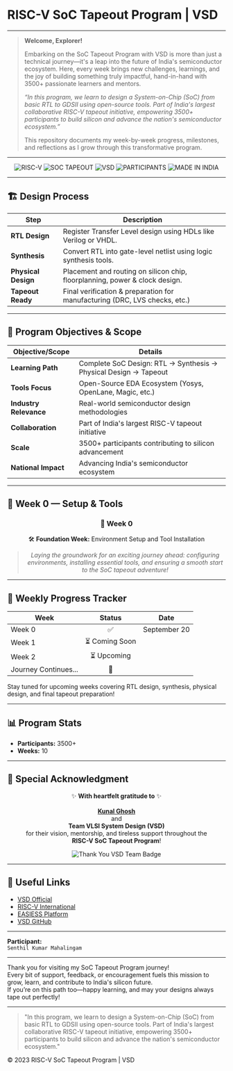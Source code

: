 # RISC-V SoC Tapeout Program | VSD

---

> **Welcome, Explorer!**
>
> Embarking on the SoC Tapeout Program with VSD is more than just a technical journey—it's a leap into the future of India's semiconductor ecosystem. Here, every week brings new challenges, learnings, and the joy of building something truly impactful, hand-in-hand with 3500+ passionate learners and mentors.
>
> _“In this program, we learn to design a System-on-Chip (SoC) from basic RTL to GDSII using open-source tools. Part of India's largest collaborative RISC-V tapeout initiative, empowering 3500+ participants to build silicon and advance the nation's semiconductor ecosystem.”_
>
> This repository documents my week-by-week progress, milestones, and reflections as I grow through this transformative program.

---

<div align="center">

![RISC-V](https://img.shields.io/badge/RISC--V-OpenSource-blue?logo=riscv)
![SOC TAPEOUT](https://img.shields.io/badge/SOC-TAPEOUT-critical)
![VSD](https://img.shields.io/badge/VSD-Program-brightgreen)
![PARTICIPANTS](https://img.shields.io/badge/Participants-3500%2B-blueviolet)
![MADE IN INDIA](https://img.shields.io/badge/Made%20In-India-orange)

</div>

---

## 🏗️ Design Process

| Step                | Description                                                                 |
|---------------------|-----------------------------------------------------------------------------|
| **RTL Design**      | Register Transfer Level design using HDLs like Verilog or VHDL.              |
| **Synthesis**       | Convert RTL into gate-level netlist using logic synthesis tools.             |
| **Physical Design** | Placement and routing on silicon chip, floorplanning, power & clock design.  |
| **Tapeout Ready**   | Final verification & preparation for manufacturing (DRC, LVS checks, etc.)   |

---

## 🎯 Program Objectives & Scope

| Objective/Scope        | Details                                                                                 |
|------------------------|-----------------------------------------------------------------------------------------|
| **Learning Path**      | Complete SoC Design: RTL → Synthesis → Physical Design → Tapeout                        |
| **Tools Focus**        | Open-Source EDA Ecosystem (Yosys, OpenLane, Magic, etc.)                                |
| **Industry Relevance** | Real-world semiconductor design methodologies                                           |
| **Collaboration**      | Part of India's largest RISC-V tapeout initiative                                       |
| **Scale**              | 3500+ participants contributing to silicon advancement                                  |
| **National Impact**    | Advancing India's semiconductor ecosystem                                               |

---

## 🌱 **Week 0 — Setup & Tools**

<div align="center">

### 📅 Week 0  
🛠️ <b>Foundation Week:</b> Environment Setup and Tool Installation

> *Laying the groundwork for an exciting journey ahead: configuring environments, installing essential tools, and ensuring a smooth start to the SoC tapeout adventure!*

</div>

---

## 📅 Weekly Progress Tracker

| Week      | Status         | Date         |
|-----------|:-------------:|:------------:|
| Week 0    | ✅            | September 20 |
| Week 1    | ⏳ Coming Soon |              |
| Week 2    | ⏳ Upcoming    |              |
| Journey Continues... | 🚗  |              |

Stay tuned for upcoming weeks covering RTL design, synthesis, physical design, and final tapeout preparation!

---

## 📊 Program Stats

- **Participants:** 3500+
- **Weeks:** 10

---

## 🌟 Special Acknowledgment

<div align="center">

✨ **With heartfelt gratitude to** ✨  
<br>
<a href="https://www.vlsisystemdesign.com/"><b>Kunal Ghosh</b></a>  
and  
<b>Team VLSI System Design (VSD)</b>  
for their vision, mentorship, and tireless support throughout the  
<b>RISC-V SoC Tapeout Program</b>!

<img src="https://img.shields.io/badge/Thank%20You-VSD%20Team-64ffda?style=for-the-badge" alt="Thank You VSD Team Badge">

</div>

---

## 🔗 Useful Links

- [VSD Official](https://www.vlsisystemdesign.com/)
- [RISC-V International](https://riscv.org/)
- [EASIESS Platform](https://www.easiest.tech/)
- [VSD GitHub](https://github.com/vsdip)

---

**Participant:**  
`Senthil Kumar Mahalingam`

---

Thank you for visiting my SoC Tapeout Program journey!  
Every bit of support, feedback, or encouragement fuels this mission to grow, learn, and contribute to India's silicon future.  
If you’re on this path too—happy learning, and may your designs always tape out perfectly!

---

> "In this program, we learn to design a System-on-Chip (SoC) from basic RTL to GDSII using open-source tools. Part of India's largest collaborative RISC-V tapeout initiative, empowering 3500+ participants to build silicon and advance the nation's semiconductor ecosystem."

© 2023 RISC-V SoC Tapeout Program | VSD
